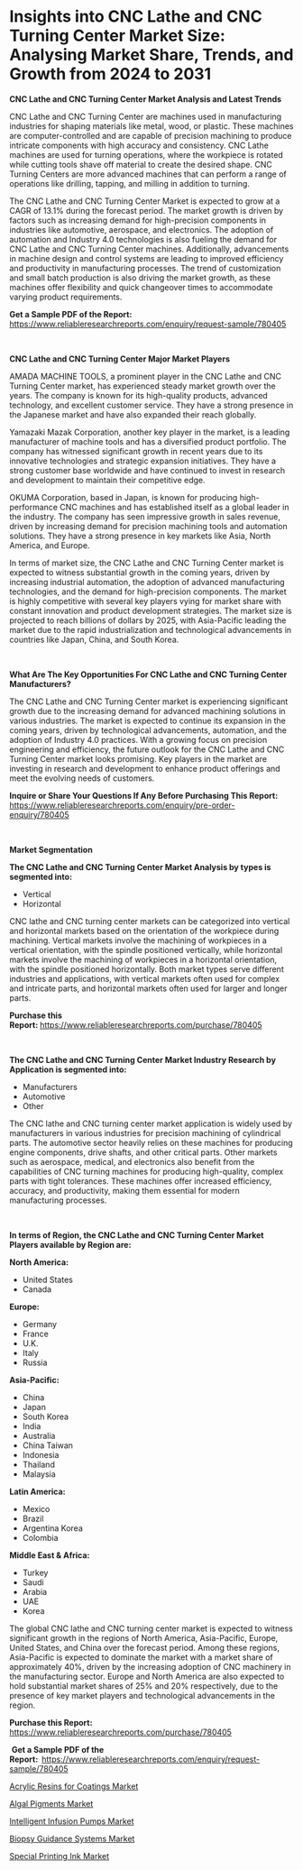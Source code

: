 <p><h1>Insights into CNC Lathe and CNC Turning Center Market Size: Analysing Market Share, Trends, and Growth from 2024 to 2031</h1></p><p><strong>CNC Lathe and CNC Turning Center Market Analysis and Latest Trends</strong></p>
<p><p>CNC Lathe and CNC Turning Center are machines used in manufacturing industries for shaping materials like metal, wood, or plastic. These machines are computer-controlled and are capable of precision machining to produce intricate components with high accuracy and consistency. CNC Lathe machines are used for turning operations, where the workpiece is rotated while cutting tools shave off material to create the desired shape. CNC Turning Centers are more advanced machines that can perform a range of operations like drilling, tapping, and milling in addition to turning.</p><p>The CNC Lathe and CNC Turning Center Market is expected to grow at a CAGR of 13.1% during the forecast period. The market growth is driven by factors such as increasing demand for high-precision components in industries like automotive, aerospace, and electronics. The adoption of automation and Industry 4.0 technologies is also fueling the demand for CNC Lathe and CNC Turning Center machines. Additionally, advancements in machine design and control systems are leading to improved efficiency and productivity in manufacturing processes. The trend of customization and small batch production is also driving the market growth, as these machines offer flexibility and quick changeover times to accommodate varying product requirements.</p></p>
<p><strong>Get a Sample PDF of the Report:&nbsp;</strong> <a href="https://www.reliableresearchreports.com/enquiry/request-sample/780405">https://www.reliableresearchreports.com/enquiry/request-sample/780405</a></p>
<p>&nbsp;</p>
<p><strong>CNC Lathe and CNC Turning Center Major Market Players</strong></p>
<p><p>AMADA MACHINE TOOLS, a prominent player in the CNC Lathe and CNC Turning Center market, has experienced steady market growth over the years. The company is known for its high-quality products, advanced technology, and excellent customer service. They have a strong presence in the Japanese market and have also expanded their reach globally.</p><p>Yamazaki Mazak Corporation, another key player in the market, is a leading manufacturer of machine tools and has a diversified product portfolio. The company has witnessed significant growth in recent years due to its innovative technologies and strategic expansion initiatives. They have a strong customer base worldwide and have continued to invest in research and development to maintain their competitive edge.</p><p>OKUMA Corporation, based in Japan, is known for producing high-performance CNC machines and has established itself as a global leader in the industry. The company has seen impressive growth in sales revenue, driven by increasing demand for precision machining tools and automation solutions. They have a strong presence in key markets like Asia, North America, and Europe.</p><p>In terms of market size, the CNC Lathe and CNC Turning Center market is expected to witness substantial growth in the coming years, driven by increasing industrial automation, the adoption of advanced manufacturing technologies, and the demand for high-precision components. The market is highly competitive with several key players vying for market share with constant innovation and product development strategies. The market size is projected to reach billions of dollars by 2025, with Asia-Pacific leading the market due to the rapid industrialization and technological advancements in countries like Japan, China, and South Korea.</p></p>
<p>&nbsp;</p>
<p><strong>What Are The Key Opportunities For CNC Lathe and CNC Turning Center Manufacturers?</strong></p>
<p><p>The CNC Lathe and CNC Turning Center market is experiencing significant growth due to the increasing demand for advanced machining solutions in various industries. The market is expected to continue its expansion in the coming years, driven by technological advancements, automation, and the adoption of Industry 4.0 practices. With a growing focus on precision engineering and efficiency, the future outlook for the CNC Lathe and CNC Turning Center market looks promising. Key players in the market are investing in research and development to enhance product offerings and meet the evolving needs of customers.</p></p>
<p><strong>Inquire or Share Your Questions If Any Before Purchasing This Report:</strong> <a href="https://www.reliableresearchreports.com/enquiry/pre-order-enquiry/780405">https://www.reliableresearchreports.com/enquiry/pre-order-enquiry/780405</a></p>
<p>&nbsp;</p>
<p><strong>Market Segmentation</strong></p>
<p><strong>The CNC Lathe and CNC Turning Center Market Analysis by types is segmented into:</strong></p>
<p><ul><li>Vertical</li><li>Horizontal</li></ul></p>
<p><p>CNC lathe and CNC turning center markets can be categorized into vertical and horizontal markets based on the orientation of the workpiece during machining. Vertical markets involve the machining of workpieces in a vertical orientation, with the spindle positioned vertically, while horizontal markets involve the machining of workpieces in a horizontal orientation, with the spindle positioned horizontally. Both market types serve different industries and applications, with vertical markets often used for complex and intricate parts, and horizontal markets often used for larger and longer parts.</p></p>
<p><strong>Purchase this Report:&nbsp;</strong><a href="https://www.reliableresearchreports.com/purchase/780405">https://www.reliableresearchreports.com/purchase/780405</a></p>
<p>&nbsp;</p>
<p><strong>The CNC Lathe and CNC Turning Center Market Industry Research by Application is segmented into:</strong></p>
<p><ul><li>Manufacturers</li><li>Automotive</li><li>Other</li></ul></p>
<p><p>The CNC lathe and CNC turning center market application is widely used by manufacturers in various industries for precision machining of cylindrical parts. The automotive sector heavily relies on these machines for producing engine components, drive shafts, and other critical parts. Other markets such as aerospace, medical, and electronics also benefit from the capabilities of CNC turning machines for producing high-quality, complex parts with tight tolerances. These machines offer increased efficiency, accuracy, and productivity, making them essential for modern manufacturing processes.</p></p>
<p>&nbsp;</p>
<p><strong>In terms of Region, the CNC Lathe and CNC Turning Center Market Players available by Region are:</strong></p>
<p>
    <p> <strong> North America: </strong>
        <ul>
            <li>United States</li>
            <li>Canada</li>
        </ul>
        </p> 
    <p> <strong> Europe: </strong>
        <ul>
            <li>Germany</li>
            <li>France</li>
            <li>U.K.</li>
            <li>Italy</li>
            <li>Russia</li>
        </ul>
        </p> 
    <p> <strong> Asia-Pacific: </strong>
        <ul>
            <li>China</li>
            <li>Japan</li>
            <li>South Korea</li>
            <li>India</li>
            <li>Australia</li>
            <li>China Taiwan</li>
            <li>Indonesia</li>
            <li>Thailand</li>
            <li>Malaysia</li>
        </ul>
        </p> 
    <p> <strong> Latin America: </strong>
        <ul>
            <li>Mexico</li>
            <li>Brazil</li>
            <li>Argentina Korea</li>
            <li>Colombia</li>
        </ul>
        </p> 
    <p> <strong> Middle East & Africa: </strong>
        <ul>
            <li>Turkey</li>
            <li>Saudi</li>
            <li>Arabia</li>
            <li>UAE</li>
            <li>Korea</li>
        </ul>
    </p>
    </p>
<p><p>The global CNC lathe and CNC turning center market is expected to witness significant growth in the regions of North America, Asia-Pacific, Europe, United States, and China over the forecast period. Among these regions, Asia-Pacific is expected to dominate the market with a market share of approximately 40%, driven by the increasing adoption of CNC machinery in the manufacturing sector. Europe and North America are also expected to hold substantial market shares of 25% and 20% respectively, due to the presence of key market players and technological advancements in the region.</p></p>
<p><strong>Purchase this Report: </strong><a href="https://www.reliableresearchreports.com/purchase/780405">https://www.reliableresearchreports.com/purchase/780405</a></p>
<p>&nbsp;<strong>Get a Sample PDF of the Report:&nbsp;&nbsp;</strong><a href="https://www.reliableresearchreports.com/enquiry/request-sample/780405">https://www.reliableresearchreports.com/enquiry/request-sample/780405</a></p>
<p><strong></strong></p>
<p><p><a href="https://github.com/wusalecollins540tpqoz/Market-Research-Report-List-1/blob/main/acrylic-resins-for-coatings-market.md">Acrylic Resins for Coatings Market</a></p><p><a href="https://github.com/GroverBarry/Market-Research-Report-List-4/blob/main/algal-pigments-market.md">Algal Pigments Market</a></p><p><a href="https://issuu.com/reportprime-2/docs/intelligent-infusion-pumps-market-size-2030.pptx">Intelligent Infusion Pumps Market</a></p><p><a href="https://issuu.com/reportprime-2/docs/biopsy-guidance-systems-market-size-2030.pptx">Biopsy Guidance Systems Market</a></p><p><a href="https://github.com/kathiaseamanalvaradovlprc2h/Market-Research-Report-List-1/blob/main/special-printing-ink-market.md">Special Printing Ink Market</a></p></p>